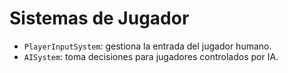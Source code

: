 # Sistemas de Jugador

- `PlayerInputSystem`: gestiona la entrada del jugador humano.
- `AISystem`: toma decisiones para jugadores controlados por IA.

